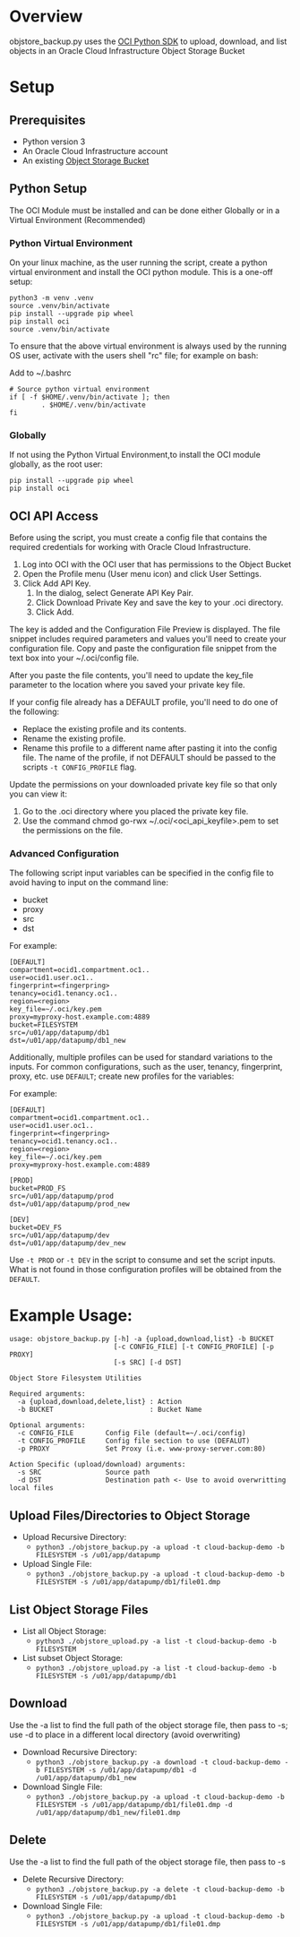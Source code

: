# Overview
objstore_backup.py uses the [OCI Python SDK](https://oracle-cloud-infrastructure-python-sdk.readthedocs.io/en/latest/) to upload, download, and list objects in an Oracle Cloud Infrastructure Object Storage Bucket

# Setup
## Prerequisites
* Python version 3
* An Oracle Cloud Infrastructure account
* An existing [Object Storage Bucket](https://docs.oracle.com/en-us/iaas/Content/GSG/Tasks/addingbuckets.htm)

## Python Setup
The OCI Module must be installed and can be done either Globally or in a Virtual Environment (Recommended)

### Python Virtual Environment
On your linux machine, as the user running the script, create a python virtual environment and install the OCI python module.  This is a one-off setup:
```
python3 -m venv .venv
source .venv/bin/activate
pip install --upgrade pip wheel
pip install oci
source .venv/bin/activate
```

To ensure that the above virtual environment is always used by the running OS user, activate with the users shell "rc" file; for example on bash:

Add to ~/.bashrc
```
# Source python virtual environment
if [ -f $HOME/.venv/bin/activate ]; then
        . $HOME/.venv/bin/activate
fi
```

### Globally 
If not using the Python Virtual Environment,to install the OCI module globally, as the root user:
```
pip install --upgrade pip wheel
pip install oci
```

## OCI API Access
Before using the script, you must create a config file that contains the required credentials for working with Oracle Cloud Infrastructure.

1. Log into OCI with the OCI user that has permissions to the Object Bucket 
2. Open the Profile menu (User menu icon) and click User Settings.
3. Click Add API Key.
    1. In the dialog, select Generate API Key Pair.
    2. Click Download Private Key and save the key to your .oci directory. 
    3. Click Add.

The key is added and the Configuration File Preview is displayed. The file snippet includes required parameters and values you'll need to create your configuration file. Copy and paste the configuration file snippet from the text box into your ~/.oci/config file.

After you paste the file contents, you'll need to update the key_file parameter to the location where you saved your private key file.
    
If your config file already has a DEFAULT profile, you'll need to do one of the following:
* Replace the existing profile and its contents.
* Rename the existing profile.
* Rename this profile to a different name after pasting it into the config file.
The name of the profile, if not DEFAULT should be passed to the scripts `-t CONFIG_PROFILE` flag.

Update the permissions on your downloaded private key file so that only you can view it:
1. Go to the .oci directory where you placed the private key file.
2. Use the command chmod go-rwx ~/.oci/<oci_api_keyfile>.pem to set the permissions on the file.

### Advanced Configuration
The following script input variables can be specified in the config file to avoid having to input on the command line:
* bucket
* proxy
* src
* dst

For example:
```
[DEFAULT]
compartment=ocid1.compartment.oc1..
user=ocid1.user.oc1..
fingerprint=<fingerpring>
tenancy=ocid1.tenancy.oc1..
region=<region>
key_file=~/.oci/key.pem
proxy=myproxy-host.example.com:4889
bucket=FILESYSTEM
src=/u01/app/datapump/db1
dst=/u01/app/datapump/db1_new
```

Additionally, multiple profiles can be used for standard variations to the inputs.  For common configurations, such as the user, tenancy, fingerprint, proxy, etc. use `DEFAULT`; create new profiles for the variables:

For example:
```
[DEFAULT]
compartment=ocid1.compartment.oc1..
user=ocid1.user.oc1..
fingerprint=<fingerpring>
tenancy=ocid1.tenancy.oc1..
region=<region>
key_file=~/.oci/key.pem
proxy=myproxy-host.example.com:4889

[PROD]
bucket=PROD_FS
src=/u01/app/datapump/prod
dst=/u01/app/datapump/prod_new

[DEV]
bucket=DEV_FS
src=/u01/app/datapump/dev
dst=/u01/app/datapump/dev_new
```

Use `-t PROD` or `-t DEV` in the script to consume and set the script inputs.  What is not found in those configuration profiles will be obtained from the `DEFAULT`.

# Example Usage:
```
usage: objstore_backup.py [-h] -a {upload,download,list} -b BUCKET
                          [-c CONFIG_FILE] [-t CONFIG_PROFILE] [-p PROXY]
                          [-s SRC] [-d DST]

Object Store Filesystem Utilities

Required arguments:
  -a {upload,download,delete,list} : Action
  -b BUCKET                        : Bucket Name

Optional arguments:
  -c CONFIG_FILE        Config File (default=~/.oci/config)
  -t CONFIG_PROFILE     Config file section to use (DEFALUT)
  -p PROXY              Set Proxy (i.e. www-proxy-server.com:80)

Action Specific (upload/download) arguments:
  -s SRC                Source path
  -d DST                Destination path <- Use to avoid overwritting local files
```

## Upload Files/Directories to Object Storage
* Upload Recursive Directory: 
    * `python3 ./objstore_backup.py -a upload -t cloud-backup-demo -b FILESYSTEM -s /u01/app/datapump`
* Upload Single File: 
    * `python3 ./objstore_backup.py -a upload -t cloud-backup-demo -b FILESYSTEM -s /u01/app/datapump/db1/file01.dmp`

## List Object Storage Files
* List all Object Storage: 
    * `python3 ./objstore_upload.py -a list -t cloud-backup-demo -b FILESYSTEM`
* List subset Object Storage: 
    * `python3 ./objstore_upload.py -a list -t cloud-backup-demo -b FILESYSTEM -s /u01/app/datapump/db1`

## Download
Use the -a list to find the full path of the object storage file, then pass to -s; use -d to place in a different local directory (avoid overwriting)
* Download Recursive Directory: 
    * `python3 ./objstore_backup.py -a download -t cloud-backup-demo -b FILESYSTEM -s /u01/app/datapump/db1 -d /u01/app/datapump/db1_new`
* Download Single File: 
    * `python3 ./objstore_backup.py -a upload -t cloud-backup-demo -b FILESYSTEM -s /u01/app/datapump/db1/file01.dmp -d /u01/app/datapump/db1_new/file01.dmp`

## Delete
Use the -a list to find the full path of the object storage file, then pass to -s
* Delete Recursive Directory: 
    * `python3 ./objstore_backup.py -a delete -t cloud-backup-demo -b FILESYSTEM -s /u01/app/datapump/db1`
* Download Single File: 
    * `python3 ./objstore_backup.py -a upload -t cloud-backup-demo -b FILESYSTEM -s /u01/app/datapump/db1/file01.dmp`
